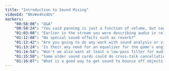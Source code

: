 ```yaml
---
title: "Introduction to Sound Mixing"
videoId: "8KvWx4hzdUs"
markers:
    "00:58:00": "Q&A"
    "00:58:24": "You said panning is just a function of volume, but could it also mix a portion of one source channel into the other output channel (for stereo)?"
    "01:03:08": "Earlier in the stream you were describing audio in relation to light and you mentioned how sound is volumetric. But isn't light also volumetric?"
    "01:12:08": "No special sound effects such as reverb?"
    "01:12:42": "Are you going to do any work with sound analysis or visualization using FFTs? Do have any experience with that kind of stuff?"
    "01:13:24": "Is their any need for an equalizer for the game's engine? I assume it would be trivial to implement."
    "01:14:54": "Won't we also want at least a low-pass filter for audio coming from, for example, the other side of a wall?"
    "01:15:50": "Some older sound cards could do cross-talk cancellation to try to do 3d sound with 2 or 4 speakers instead of with headphones, do you have any experience with this?"
    "01:16:07": "What is a good way to get sound to bounce off objects more realistically? (i.e., walls, cars, etc.)"
---
```

